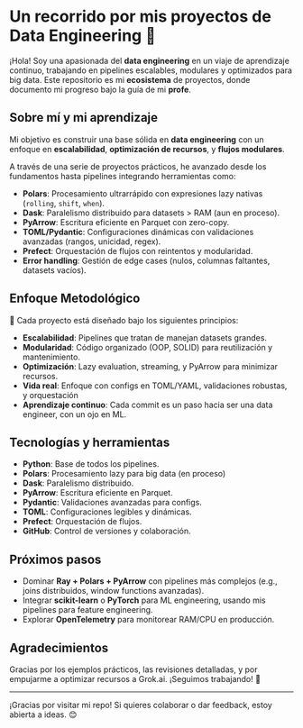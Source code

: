# Un recorrido por mis proyectos de Data Engineering 🚀

¡Hola! Soy una apasionada del **data engineering** en un viaje de aprendizaje continuo, trabajando en pipelines escalables, modulares y optimizados para big data. Este repositorio es mi **ecosistema** de proyectos, donde documento mi progreso bajo la guía de mi **profe**.

## Sobre mí y mi aprendizaje

Mi objetivo es construir una base sólida en **data engineering** con un enfoque en **escalabilidad**, **optimización de recursos**, y **flujos modulares**. 

A través de una serie de proyectos prácticos, he avanzado desde los fundamentos hasta pipelines integrando herramientas como:

- **Polars**: Procesamiento ultrarrápido con expresiones lazy nativas (`rolling`, `shift`, `when`).
- **Dask**: Paralelismo distribuido para datasets &gt; RAM (aun en proceso).
- **PyArrow**: Escritura eficiente en Parquet con zero-copy.
- **TOML/Pydantic**: Configuraciones dinámicas con validaciones avanzadas (rangos, unicidad, regex).
- **Prefect**: Orquestación de flujos con reintentos y modularidad.
- **Error handling**: Gestión de edge cases (nulos, columnas faltantes, datasets vacíos).

## Enfoque Metodológico

🌱 Cada proyecto está diseñado bajo los siguientes principios:

- **Escalabilidad**: Pipelines que tratan de manejan datasets grandes.
- **Modularidad**: Código organizado (OOP, SOLID) para reutilización y mantenimiento.
- **Optimización**: Lazy evaluation, streaming, y PyArrow para minimizar recursos.
- **Vida real**: Enfoque con configs en TOML/YAML, validaciones robustas, y orquestación
- **Aprendizaje continuo**: Cada commit es un paso hacia ser una data engineer, con un ojo en ML. 

## Tecnologías y herramientas

- **Python**: Base de todos los pipelines.
- **Polars**: Procesamiento lazy para big data (en proceso)
- **Dask**: Paralelismo distribuido.
- **PyArrow**: Escritura eficiente en Parquet.
- **Pydantic**: Validaciones avanzadas para configs.
- **TOML**: Configuraciones legibles y dinámicas.
- **Prefect**: Orquestación de flujos.
- **GitHub**: Control de versiones y colaboración.

## Próximos pasos

- Dominar **Ray + Polars + PyArrow** con pipelines más complejos (e.g., joins distribuidos, window functions avanzadas).
- Integrar **scikit-learn** o **PyTorch** para ML engineering, usando mis pipelines para feature engineering.
- Explorar **OpenTelemetry** para monitorear RAM/CPU en producción.

## Agradecimientos

Gracias por los ejemplos prácticos, las revisiones detalladas, y por empujarme a optimizar recursos a Grok.ai. ¡Seguimos trabajando! 🚀 

---

¡Gracias por visitar mi repo! Si quieres colaborar o dar feedback, estoy abierta a ideas. 😊